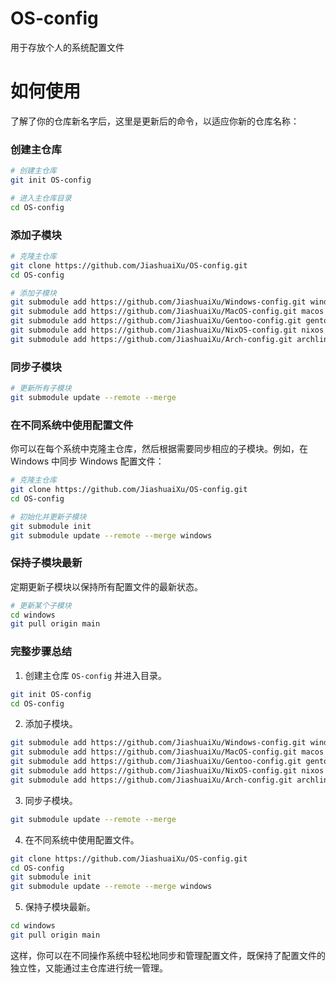 # OS-config
用于存放个人的系统配置文件

# 如何使用

了解了你的仓库新名字后，这里是更新后的命令，以适应你新的仓库名称：

### 创建主仓库

```bash
# 创建主仓库
git init OS-config

# 进入主仓库目录
cd OS-config
```

### 添加子模块

```bash
# 克隆主仓库
git clone https://github.com/JiashuaiXu/OS-config.git
cd OS-config

# 添加子模块
git submodule add https://github.com/JiashuaiXu/Windows-config.git windows
git submodule add https://github.com/JiashuaiXu/MacOS-config.git macos
git submodule add https://github.com/JiashuaiXu/Gentoo-config.git gentoo
git submodule add https://github.com/JiashuaiXu/NixOS-config.git nixos
git submodule add https://github.com/JiashuaiXu/Arch-config.git archlinux
```

### 同步子模块

```bash
# 更新所有子模块
git submodule update --remote --merge
```

### 在不同系统中使用配置文件

你可以在每个系统中克隆主仓库，然后根据需要同步相应的子模块。例如，在 Windows 中同步 Windows 配置文件：

```bash
# 克隆主仓库
git clone https://github.com/JiashuaiXu/OS-config.git
cd OS-config

# 初始化并更新子模块
git submodule init
git submodule update --remote --merge windows
```

### 保持子模块最新

定期更新子模块以保持所有配置文件的最新状态。

```bash
# 更新某个子模块
cd windows
git pull origin main
```

### 完整步骤总结

1. 创建主仓库 `OS-config` 并进入目录。

```bash
git init OS-config
cd OS-config
```

2. 添加子模块。

```bash
git submodule add https://github.com/JiashuaiXu/Windows-config.git windows
git submodule add https://github.com/JiashuaiXu/MacOS-config.git macos
git submodule add https://github.com/JiashuaiXu/Gentoo-config.git gentoo
git submodule add https://github.com/JiashuaiXu/NixOS-config.git nixos
git submodule add https://github.com/JiashuaiXu/Arch-config.git archlinux
```

3. 同步子模块。

```bash
git submodule update --remote --merge
```

4. 在不同系统中使用配置文件。

```bash
git clone https://github.com/JiashuaiXu/OS-config.git
cd OS-config
git submodule init
git submodule update --remote --merge windows
```

5. 保持子模块最新。

```bash
cd windows
git pull origin main
```

这样，你可以在不同操作系统中轻松地同步和管理配置文件，既保持了配置文件的独立性，又能通过主仓库进行统一管理。
